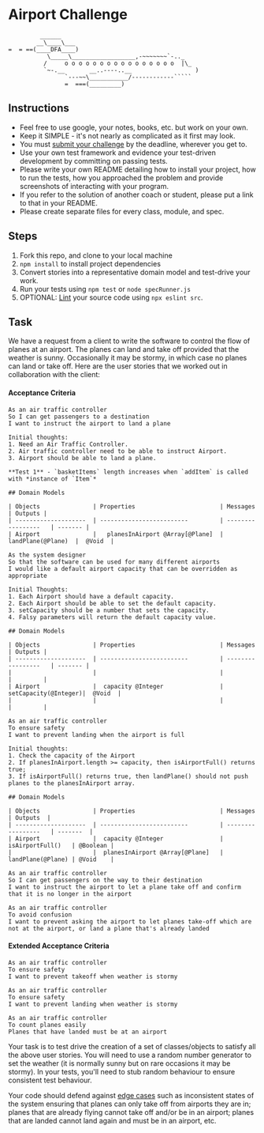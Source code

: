 # Airport Challenge

``````
         ______
        __\____\___
=  = ==(____DFA____)
           \_____\__________________,-~~~~~~~`-.._
          /     o o o o o o o o o o o o o o o o  |\_
          `~-.__       __..----..__                  )
                `---~~\___________/------------`````
                =  ===(_________)

``````

## Instructions

- Feel free to use google, your notes, books, etc. but work on your own.
- Keep it SIMPLE - it's not nearly as complicated as it first may look.
- You must [submit your challenge](https://airtable.com/shrUGm2T8TYCFAmjN) by the deadline, wherever you get to.
- Use your own test framework and evidence your test-driven development by committing on passing tests.
- Please write your own README detailing how to install your project, how to run the tests, how you approached the problem and provide screenshots of interacting with your program.
- If you refer to the solution of another coach or student, please put a link to that in your README.
- Please create separate files for every class, module, and spec.

## Steps

1. Fork this repo, and clone to your local machine
2. `npm install` to install project dependencies
3. Convert stories into a representative domain model and test-drive your work.
4. Run your tests using `npm test` or `node specRunner.js`
5. OPTIONAL: [Lint](https://eslint.org/docs/user-guide/getting-started) your source code using `npx eslint src`.

## Task

We have a request from a client to write the software to control the flow of planes at an airport. The planes can land and take off provided that the weather is sunny. Occasionally it may be stormy, in which case no planes can land or take off. Here are the user stories that we worked out in collaboration with the client:

#### Acceptance Criteria

```
As an air traffic controller
So I can get passengers to a destination
I want to instruct the airport to land a plane

Initial thoughts:
1. Need an Air Traffic Controller.
2. Air traffic controller need to be able to instruct Airport.
3. Airport should be able to land a plane.

**Test 1** - `basketItems` length increases when `addItem` is called with *instance of `Item`*

## Domain Models

| Objects               | Properties                        | Messages            | Outputs |
| --------------------  | -------------------------         | -----------------   | ------- |
| Airport               |   planesInAirport @Array[@Plane]  |  landPlane(@Plane)  |  @Void  |

As the system designer
So that the software can be used for many different airports
I would like a default airport capacity that can be overridden as appropriate

Initial Thoughts:
1. Each Airport should have a default capacity.
2. Each Airport should be able to set the default capacity.
3. setCapacity should be a number that sets the capacity.
4. Falsy parameters will return the default capacity value.

## Domain Models

| Objects               | Properties                        | Messages            | Outputs |
| --------------------  | -------------------------         | -----------------   | ------- |
|                       |                                   |                     |         |
| Airport               |  capacity @Integer                | setCapacity(@Integer)|  @Void  |
|                       |                                   |                     |         |

As an air traffic controller
To ensure safety
I want to prevent landing when the airport is full

Initial thoughts:
1. Check the capacity of the Airport
2. If planesInAirport.length >= capacity, then isAirportFull() returns true;
3. If isAirportFull() returns true, then landPlane() should not push planes to the planesInAirport array.

## Domain Models

| Objects               | Properties                        | Messages            | Outputs  |
| --------------------  | -------------------------         | -----------------   | -------  |
| Airport               |  capacity @Integer                |   isAirportFull()   | @Boolean |
|                       |  planesInAirport @Array[@Plane]   |   landPlane(@Plane) | @Void    |

As an air traffic controller
So I can get passengers on the way to their destination
I want to instruct the airport to let a plane take off and confirm that it is no longer in the airport

As an air traffic controller
To avoid confusion
I want to prevent asking the airport to let planes take-off which are not at the airport, or land a plane that's already landed
```

#### Extended Acceptance Criteria

```
As an air traffic controller
To ensure safety
I want to prevent takeoff when weather is stormy

As an air traffic controller
To ensure safety
I want to prevent landing when weather is stormy

As an air traffic controller
To count planes easily
Planes that have landed must be at an airport
```

Your task is to test drive the creation of a set of classes/objects to satisfy all the above user stories. You will need to use a random number generator to set the weather (it is normally sunny but on rare occasions it may be stormy). In your tests, you'll need to stub random behaviour to ensure consistent test behaviour.

Your code should defend against [edge cases](http://programmers.stackexchange.com/questions/125587/what-are-the-difference-between-an-edge-case-a-corner-case-a-base-case-and-a-b) such as inconsistent states of the system ensuring that planes can only take off from airports they are in; planes that are already flying cannot take off and/or be in an airport; planes that are landed cannot land again and must be in an airport, etc.
